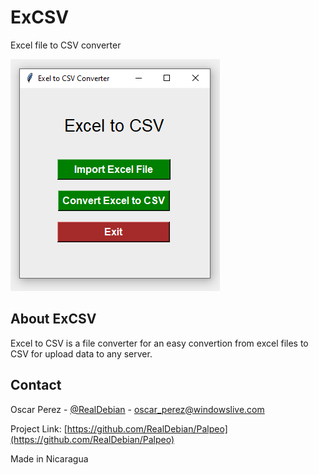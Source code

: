 # ExCSV
Excel file to CSV converter


![Product Name Screen Shot][product-screenshot]

## About ExCSV
Excel to CSV is a file converter for an easy convertion from excel files to CSV for upload data to any server.

<!-- CONTACT -->
## Contact

Oscar Perez - [@RealDebian](https://twitter.com/RealDebian) - oscar_perez@windowslive.com

Project Link: [https://github.com/RealDebian/Palpeo](https://github.com/RealDebian/Palpeo)

Made in Nicaragua

<!-- MARKDOWN LINKS & IMAGES -->
[product-screenshot]: images/screenshot.PNG
